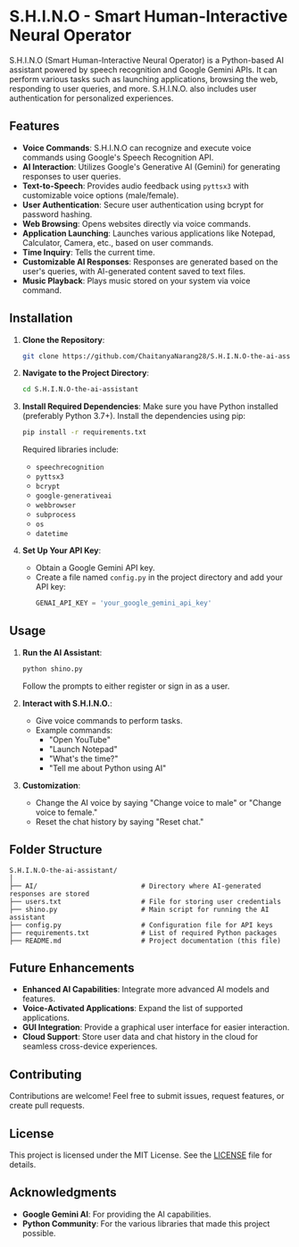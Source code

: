 # S.H.I.N.O - Smart Human-Interactive Neural Operator

S.H.I.N.O (Smart Human-Interactive Neural Operator) is a Python-based AI assistant powered by speech recognition and Google Gemini APIs. It can perform various tasks such as launching applications, browsing the web, responding to user queries, and more. S.H.I.N.O. also includes user authentication for personalized experiences.

## Features

- **Voice Commands**: S.H.I.N.O can recognize and execute voice commands using Google's Speech Recognition API.
- **AI Interaction**: Utilizes Google's Generative AI (Gemini) for generating responses to user queries.
- **Text-to-Speech**: Provides audio feedback using `pyttsx3` with customizable voice options (male/female).
- **User Authentication**: Secure user authentication using bcrypt for password hashing.
- **Web Browsing**: Opens websites directly via voice commands.
- **Application Launching**: Launches various applications like Notepad, Calculator, Camera, etc., based on user commands.
- **Time Inquiry**: Tells the current time.
- **Customizable AI Responses**: Responses are generated based on the user's queries, with AI-generated content saved to text files.
- **Music Playback**: Plays music stored on your system via voice command.

## Installation

1. **Clone the Repository**:
   ```bash
   git clone https://github.com/ChaitanyaNarang28/S.H.I.N.O-the-ai-assistant.git
   ```
2. **Navigate to the Project Directory**:
   ```bash
   cd S.H.I.N.O-the-ai-assistant
   ```
3. **Install Required Dependencies**:
   Make sure you have Python installed (preferably Python 3.7+).
   Install the dependencies using pip:
   ```bash
   pip install -r requirements.txt
   ```
   Required libraries include:
   - `speechrecognition`
   - `pyttsx3`
   - `bcrypt`
   - `google-generativeai`
   - `webbrowser`
   - `subprocess`
   - `os`
   - `datetime`

4. **Set Up Your API Key**:
   - Obtain a Google Gemini API key.
   - Create a file named `config.py` in the project directory and add your API key:
     ```python
     GENAI_API_KEY = 'your_google_gemini_api_key'
     ```

## Usage

1. **Run the AI Assistant**:
   ```bash
   python shino.py
   ```
   Follow the prompts to either register or sign in as a user.

2. **Interact with S.H.I.N.O.**:
   - Give voice commands to perform tasks.
   - Example commands:
     - "Open YouTube"
     - "Launch Notepad"
     - "What's the time?"
     - "Tell me about Python using AI"

3. **Customization**:
   - Change the AI voice by saying "Change voice to male" or "Change voice to female."
   - Reset the chat history by saying "Reset chat."

## Folder Structure

```
S.H.I.N.O-the-ai-assistant/
│
├── AI/                          # Directory where AI-generated responses are stored
├── users.txt                    # File for storing user credentials
├── shino.py                     # Main script for running the AI assistant
├── config.py                    # Configuration file for API keys
├── requirements.txt             # List of required Python packages
├── README.md                    # Project documentation (this file)
```

## Future Enhancements

- **Enhanced AI Capabilities**: Integrate more advanced AI models and features.
- **Voice-Activated Applications**: Expand the list of supported applications.
- **GUI Integration**: Provide a graphical user interface for easier interaction.
- **Cloud Support**: Store user data and chat history in the cloud for seamless cross-device experiences.

## Contributing

Contributions are welcome! Feel free to submit issues, request features, or create pull requests.

## License

This project is licensed under the MIT License. See the [LICENSE](LICENSE) file for details.

## Acknowledgments

- **Google Gemini AI**: For providing the AI capabilities.
- **Python Community**: For the various libraries that made this project possible.

